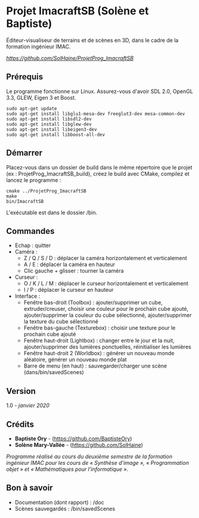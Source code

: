 # Projet ImacraftSB (Solène et Baptiste)

Éditeur-visualiseur de terrains et de scènes en 3D, dans le cadre de la formation ingénieur IMAC.

*https://github.com/SolHaine/ProjetProg_ImacraftSB*

## Prérequis

Le programme fonctionne sur Linux. 
Assurez-vous d'avoir SDL 2.0, OpenGL 3.3, GLEW, Eigen 3 et Boost.

```
sudo apt-get update
sudo apt-get install libglu1-mesa-dev freeglut3-dev mesa-common-dev
sudo apt-get install libsdl2-dev
sudo apt-get install libglew-dev
sudo apt-get install libeigen3-dev
sudo apt-get install libboost-all-dev
```

## Démarrer

Placez-vous dans un dossier de build dans le même répertoire que le projet (ex : ProjetProg_ImacraftSB_build), créez le build avec CMake, compilez et lancez le programme :

```
cmake ../ProjetProg_ImacraftSB
make
bin/ImacraftSB
```

L'exécutable est dans le dossier /bin.

## Commandes

* Echap : quitter
* Caméra :
	* Z / Q / S / D : déplacer la caméra horizontalement et verticalement
	* A / E : déplacer la caméra en hauteur
	* Clic gauche + glisser : tourner la caméra
* Curseur :
	* O / K / L / M : déplacer le curseur horizontalement et verticalement
	* I / P : déplacer le curseur en hauteur
* Interface :
	* Fenêtre bas-droit (Toolbox) : ajouter/supprimer un cube, extruder/creuser, choisir une couleur pour le prochain cube ajouté, ajouter/supprimer la couleur du cube sélectionné, ajouter/supprimer la texture du cube sélectionné
	* Fenêtre bas-gauche (Texturebox) : choisir une texture pour le prochain cube ajouté
	* Fenêtre haut-droit (Lightbox) : changer entre le jour et la nuit, ajouter/supprimer des lumières ponctuelles, réinitialiser les lumières
	* Fenêtre haut-droit 2 (Worldbox) : générer un nouveau monde aléatoire, générer un nouveau monde plat
	* Barre de menu (en haut) : sauvegarder/charger une scène (dans/bin/savedScenes)

## Version

1.0 *- janvier 2020*

## Crédits

* **Baptiste Ory** - (https://github.com/BaptisteOry)
* **Solène Mary-Vallée** - (https://github.com/SolHaine)

*Programme réalisé au cours du deuxième semestre de la formation ingénieur IMAC pour les cours de « Synthèse d'image », « Programmation objet » et « Mathématiques pour l'informatique ».*

## Bon à savoir

* Documentation (dont rapport) : /doc
* Scènes sauvegardés : /bin/savedScenes